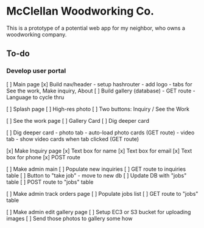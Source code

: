# McClellan Woodworking Co.

This is a prototype of a potential web app for my neighbor, who owns a woodworking company.


## To-do

### Develop user portal
[ ] Main page
    [x] Build nav/header
        - setup hashrouter
        - add logo
        - tabs for See the work, Make inquiry, About
    [ ] Build gallery (database)
        - GET route
        - Language to cycle thru

[ ] Splash page
    [ ] High-res photo 
    [ ] Two buttons: Inquiry / See the Work

[ ] See the work page
    [ ] Gallery Card
    [ ] Dig deeper card

[ ] Dig deeper card
    - photo tab
    - auto-load photo cards (GET route)
    - video tab
    - show video cards when tab clicked (GET route)

[x] Make Inquiry page
    [x] Text box for name
    [x] Text box for email
    [x] Text box for phone
    [x] POST route

[ ] Make admin main
    [ ] Populate new inquiries
    [ ] GET route to inquiries table
    [ ] Button to "take job" - move to new db
    [ ] Update DB with "jobs" table
    [ ] POST route to "jobs" table


[ ] Make admin track orders page
    [ ] Populate jobs list
    [ ] GET route to "jobs" table

[ ] Make admin edit gallery page
    [ ] Setup EC3 or S3 bucket for uploading images
    [ ] Send those photos to gallery some how

 
